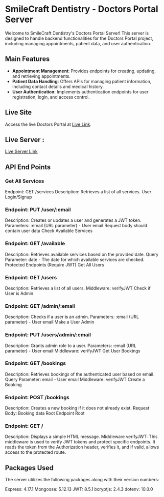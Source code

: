 # SmileCraft Dentistry - Doctors Portal Server

Welcome to SmileCraft Dentistry's Doctors Portal Server! This server is designed to handle backend functionalities for the Doctors Portal project, including managing appointments, patient data, and user authentication.

## Main Features

- **Appointment Management**: Provides endpoints for creating, updating, and retrieving appointments.
- **Patient Data Handling**: Offers APIs for managing patient information, including contact details and medical history.
- **User Authentication**: Implements authentication endpoints for user registration, login, and access control.

## Live Site

Access the live Doctors Portal at [Live Link](https://doctorsportal-11797.web.app/).

## Live Server : 
[Live Server Link](https://server-doctors-portal.vercel.app)

## API End Points 

### Get All Services
Endpoint: GET /services
Description: Retrieves a list of all services.
User Login/Signup

### Endpoint: PUT /user/:email
Description: Creates or updates a user and generates a JWT token.
Parameters:
:email (URL parameter) - User email
Request body should contain user data
Check Available Services

### Endpoint: GET /available
Description: Retrieves available services based on the provided date.
Query Parameter: date - The date for which available services are checked.
Protected Endpoints (Require JWT)
Get All Users

### Endpoint: GET /users
Description: Retrieves a list of all users.
Middleware: verifyJWT
Check if User is Admin

### Endpoint: GET /admin/:email
Description: Checks if a user is an admin.
Parameters:
:email (URL parameter) - User email
Make a User Admin

### Endpoint: PUT /users/admin/:email
Description: Grants admin role to a user.
Parameters:
:email (URL parameter) - User email
Middleware: verifyJWT
Get User Bookings

### Endpoint: GET /bookings
Description: Retrieves bookings of the authenticated user based on email.
Query Parameter: email - User email
Middleware: verifyJWT
Create a Booking

### Endpoint: POST /bookings
Description: Creates a new booking if it does not already exist.
Request Body: Booking data
Root Endpoint
Root
### Endpoint: GET /
Description: Displays a simple HTML message.
Middleware
verifyJWT: This middleware is used to verify JWT tokens and protect specific endpoints. It reads the token from the Authorization header, verifies it, and if valid, allows access to the protected route.
      

## Packages Used
The server utilizes the following packages along with their version numbers:

Express: 4.17.1
Mongoose: 5.12.13
JWT: 8.5.1
bcryptjs: 2.4.3
dotenv: 10.0.0
